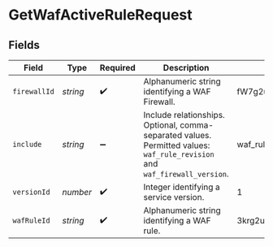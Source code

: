 # GetWafActiveRuleRequest


## Fields

| Field                                                                                                                       | Type                                                                                                                        | Required                                                                                                                    | Description                                                                                                                 | Example                                                                                                                     |
| --------------------------------------------------------------------------------------------------------------------------- | --------------------------------------------------------------------------------------------------------------------------- | --------------------------------------------------------------------------------------------------------------------------- | --------------------------------------------------------------------------------------------------------------------------- | --------------------------------------------------------------------------------------------------------------------------- |
| `firewallId`                                                                                                                | *string*                                                                                                                    | :heavy_check_mark:                                                                                                          | Alphanumeric string identifying a WAF Firewall.                                                                             | fW7g2uUGZzb2W9Euo4Mo0r                                                                                                      |
| `include`                                                                                                                   | *string*                                                                                                                    | :heavy_minus_sign:                                                                                                          | Include relationships. Optional, comma-separated values. Permitted values: `waf_rule_revision` and `waf_firewall_version`.<br/> | waf_rule_revision,waf_firewall_version                                                                                      |
| `versionId`                                                                                                                 | *number*                                                                                                                    | :heavy_check_mark:                                                                                                          | Integer identifying a service version.                                                                                      | 1                                                                                                                           |
| `wafRuleId`                                                                                                                 | *string*                                                                                                                    | :heavy_check_mark:                                                                                                          | Alphanumeric string identifying a WAF rule.                                                                                 | 3krg2uUGZzb2W9Euo4moOR                                                                                                      |
